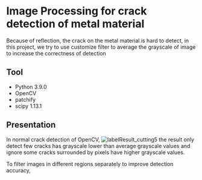 # Image Processing for crack detection of metal material
Because of reflection, the crack on the metal material is hard to detect, in this project, we try to use customize filter to average the grayscale of image to increase the correctness of detection
## Tool
- Python 3.9.0
- OpenCV
- patchify
- scipy 1.13.1
## Presentation
In normal crack detection of OpenCV,
![labelResult_cutting5](https://github.com/user-attachments/assets/dc770200-4aea-466e-8c80-b9d01db38b1d)
the result only detect few cracks has grayscale lower than average grayscale values
and ignore some cracks surrounded by pixels have higher grayscale values.

To filter images in different regions separately to improve detection accuracy, 
